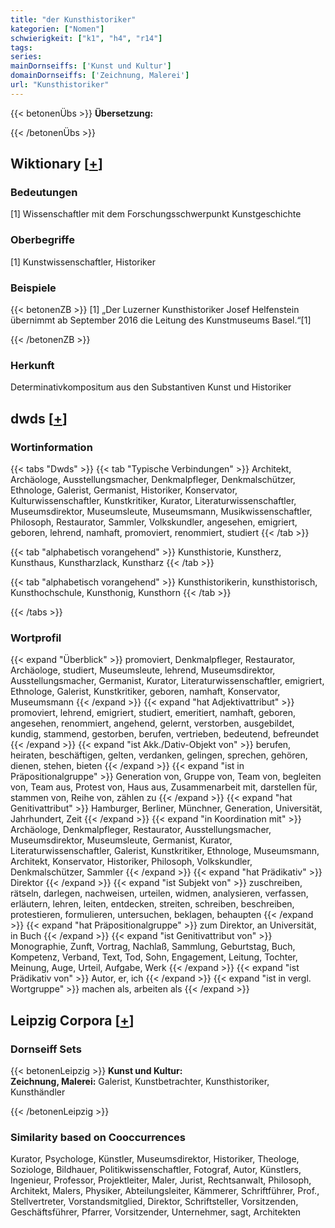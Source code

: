 ```yaml
---
title: "der Kunsthistoriker"
kategorien: ["Nomen"]
schwierigkeit: ["k1", "h4", "r14"]
tags:
series:
mainDornseiffs: ['Kunst und Kultur']
domainDornseiffs: ['Zeichnung, Malerei']
url: "Kunsthistoriker"
---
```


{{< betonenÜbs >}}
**Übersetzung:**  
  
{{< /betonenÜbs >}}

## Wiktionary [[+](https://de.wiktionary.org/wiki/Kunsthistoriker)]

### Bedeutungen
[1] Wissenschaftler mit dem Forschungsschwerpunkt Kunstgeschichte  

### Oberbegriffe
[1] Kunstwissenschaftler, Historiker  

### Beispiele
{{< betonenZB >}}
[1] „Der Luzerner Kunsthistoriker Josef Helfenstein übernimmt ab September 2016 die Leitung des Kunstmuseums Basel.“[1]  

{{< /betonenZB >}}
### Herkunft
Determinativkompositum aus den Substantiven Kunst und Historiker  



## dwds [[+](https://www.dwds.de/wb/Kunsthistoriker)]

### Wortinformation
{{< tabs "Dwds" >}}
{{< tab "Typische Verbindungen" >}}
Architekt, Archäologe, Ausstellungsmacher, Denkmalpfleger, Denkmalschützer, Ethnologe, Galerist, Germanist, Historiker, Konservator, Kulturwissenschaftler, Kunstkritiker, Kurator, Literaturwissenschaftler, Museumsdirektor, Museumsleute, Museumsmann, Musikwissenschaftler, Philosoph, Restaurator, Sammler, Volkskundler, angesehen, emigriert, geboren, lehrend, namhaft, promoviert, renommiert, studiert
{{< /tab >}}

{{< tab "alphabetisch vorangehend" >}}
Kunsthistorie, Kunstherz, Kunsthaus, Kunstharzlack, Kunstharz
{{< /tab >}}

{{< tab "alphabetisch vorangehend" >}}
Kunsthistorikerin, kunsthistorisch, Kunsthochschule, Kunsthonig, Kunsthorn
{{< /tab >}}

{{< /tabs >}}

### Wortprofil
{{< expand "Überblick" >}} promoviert, Denkmalpfleger, Restaurator, Archäologe, studiert, Museumsleute, lehrend, Museumsdirektor, Ausstellungsmacher, Germanist, Kurator, Literaturwissenschaftler, emigriert, Ethnologe, Galerist, Kunstkritiker, geboren, namhaft, Konservator, Museumsmann {{< /expand >}}
{{< expand "hat Adjektivattribut" >}} promoviert, lehrend, emigriert, studiert, emeritiert, namhaft, geboren, angesehen, renommiert, angehend, gelernt, verstorben, ausgebildet, kundig, stammend, gestorben, berufen, vertrieben, bedeutend, befreundet {{< /expand >}}
{{< expand "ist Akk./Dativ-Objekt von" >}} berufen, heiraten, beschäftigen, gelten, verdanken, gelingen, sprechen, gehören, dienen, stehen, bieten {{< /expand >}}
{{< expand "ist in Präpositionalgruppe" >}} Generation von, Gruppe von, Team von, begleiten von, Team aus, Protest von, Haus aus, Zusammenarbeit mit, darstellen für, stammen von, Reihe von, zählen zu {{< /expand >}}
{{< expand "hat Genitivattribut" >}} Hamburger, Berliner, Münchner, Generation, Universität, Jahrhundert, Zeit {{< /expand >}}
{{< expand "in Koordination mit" >}} Archäologe, Denkmalpfleger, Restaurator, Ausstellungsmacher, Museumsdirektor, Museumsleute, Germanist, Kurator, Literaturwissenschaftler, Galerist, Kunstkritiker, Ethnologe, Museumsmann, Architekt, Konservator, Historiker, Philosoph, Volkskundler, Denkmalschützer, Sammler {{< /expand >}}
{{< expand "hat Prädikativ" >}} Direktor {{< /expand >}}
{{< expand "ist Subjekt von" >}} zuschreiben, rätseln, darlegen, nachweisen, urteilen, widmen, analysieren, verfassen, erläutern, lehren, leiten, entdecken, streiten, schreiben, beschreiben, protestieren, formulieren, untersuchen, beklagen, behaupten {{< /expand >}}
{{< expand "hat Präpositionalgruppe" >}} zum Direktor, an Universität, in Buch {{< /expand >}}
{{< expand "ist Genitivattribut von" >}} Monographie, Zunft, Vortrag, Nachlaß, Sammlung, Geburtstag, Buch, Kompetenz, Verband, Text, Tod, Sohn, Engagement, Leitung, Tochter, Meinung, Auge, Urteil, Aufgabe, Werk {{< /expand >}}
{{< expand "ist Prädikativ von" >}} Autor, er, ich {{< /expand >}}
{{< expand "ist in vergl. Wortgruppe" >}} machen als, arbeiten als {{< /expand >}}

## Leipzig Corpora [[+](https://corpora.uni-leipzig.de/en/res?word=Kunsthistoriker&corpusId=deu_newscrawl-public_2018)]

### Dornseiff Sets
{{< betonenLeipzig >}}
**Kunst und Kultur:**  
**Zeichnung, Malerei:** Galerist, Kunstbetrachter, Kunsthistoriker, Kunsthändler  

{{< /betonenLeipzig >}}

### Similarity based on Cooccurrences
Kurator, Psychologe, Künstler, Museumsdirektor, Historiker, Theologe, Soziologe, Bildhauer, Politikwissenschaftler, Fotograf, Autor, Künstlers, Ingenieur, Professor, Projektleiter, Maler, Jurist, Rechtsanwalt, Philosoph, Architekt, Malers, Physiker, Abteilungsleiter, Kämmerer, Schriftführer, Prof., Stellvertreter, Vorstandsmitglied, Direktor, Schriftsteller, Vorsitzenden, Geschäftsführer, Pfarrer, Vorsitzender, Unternehmer, sagt, Architekten

